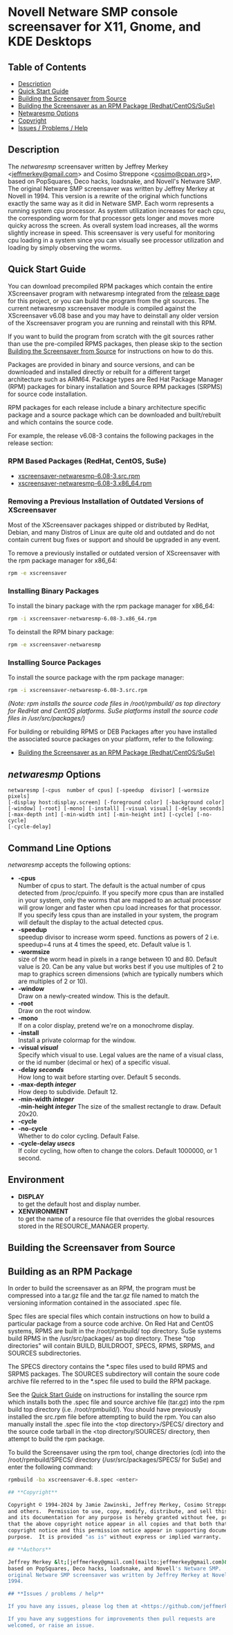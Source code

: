 # Novell Netware SMP console screensaver for X11, Gnome, and KDE Desktops

## Table of Contents <!-- omit in toc -->
- [Description](#description)
- [Quick Start Guide](#quick-start-guide)
- [Building the Screensaver from Source](#building-the-screensaver-from-source)
- [Building the Screensaver as an RPM Package (Redhat/CentOS/SuSe)](#building-as-an-rpm-package)
- [Netwaresmp Options](#netwaresmp-options)
- [Copyright](#copyright)
- [Issues / Problems / Help](#issues--problems--help)

## Description

The _netwaresmp_ screensaver written by Jeffrey Merkey &lt;jeffmerkey@gmail.com&gt; and Cosimo Streppone &lt;cosimo@cpan.org&gt;, based on PopSquares, Deco hacks, loadsnake, and Novell's Netware SMP.  The original Netware SMP screensaver was written by Jeffrey Merkey at Novell in 1994.  This version is a rewrite of the original which functions exactly the same way as it did in Netware SMP.  Each worm represents a running system cpu processor.  As system utilization increases for each cpu, the corresponding worm for that processor gets longer and moves more quicky across the screen.  As overall system load increases, all the worms slightly increase in speed.  This screensaver is very useful for monitoring cpu loading in a system since you can visually see processor utilization and loading by simply observing the worms. 

## Quick Start Guide

You can download precompiled RPM packages which contain the entire XScreensaver program with netwaresmp integrated from
the [release page](https://github.com/jeffmerkey/netware-xscreensaver/releases) for this project, or you can build the 
program from the git sources.  The current netwaresmp xscreensaver module is compiled against the XScreensaver v6.08 base 
and you may have to deinstall any older version of the Xscreensaver program you are running and reinstall with this RPM.  

If you want to build the program from scratch with the git sources rather than use the pre-compiled RPMS packages, then please skip to the section [Building the Screensaver from Source](#building-the-screensaver-from-source) for instructions on how to do this. 
 
Packages are provided in binary and source versions, and can be downloaded and 
installed directly or rebuilt for a different target architecture such as ARM64. Package types are Red Hat Package Manager (RPM) packages for binary installation and Source RPM packages (SRPMS) for source code installation.  

RPM packages for each release include a binary architecture specific package
and a source package which can be downloaded and built/rebuilt and which contains the source code.

For example, the release v6.08-3 contains the following packages in the release section:

### **RPM Based Packages (RedHat, CentOS, SuSe)**

- [xscreensaver-netwaresmp-6.08-3.src.rpm](https://github.com/jeffmerkey/netware-xscreensaver/releases/download/v6.08-3/xscreensaver-netwaresmp-6.08-3.src.rpm)
- [xscreensaver-netwaresmp-6.08-3.x86_64.rpm](https://github.com/jeffmerkey/netware-xscreensaver/releases/download/v6.08-3/xscreensaver-netwaresmp-6.08-3.x86_64.rpm)

### **Removing a Previous Installation of Outdated Versions of XScreensaver**

Most of the XScreensaver packages shipped or distributed by RedHat, Debian, and many Distros of Linux are quite old
and outdated and do not contain current bug fixes or support and should be upgraded in any event.  

To remove a previously installed or outdated version of XScreensaver with the rpm package manager for x86_64:
```sh
rpm -e xscreensaver
```

### **Installing Binary Packages**

To install the binary package with the rpm package manager for x86_64:
```sh
rpm -i xscreensaver-netwaresmp-6.08-3.x86_64.rpm
```

To deinstall the RPM binary package:
```sh
rpm -e xscreensaver-netwaresmp
```

### **Installing Source Packages**

To install the source package with the rpm package manager:
```sh
rpm -i xscreensaver-netwaresmp-6.08-3.src.rpm
```
*(Note: rpm installs the source code files in /root/rpmbuild/ as top directory for RedHat and CentOS
platforms.  SuSe platforms install the source code files in /usr/src/packages/)*

For building or rebuilding RPMS or DEB Packages after you have installed the associated source packages on your platform, refer to the following:

- [Building the Screensaver as an RPM Package (Redhat/CentOS/SuSe)](#building-as-an-rpm-package)

## **_netwaresmp_ Options**

```
netwaresmp [-cpus  number of cpus] [-speedup  divisor] [-wormsize  pixels] 
[-display host:display.screen] [-foreground color] [-background color] 
[-window] [-root] [-mono] [-install] [-visual visual] [-delay seconds] 
[-max-depth int] [-min-width int] [-min-height int] [-cycle] [-no-cycle] 
[-cycle-delay]
```

## **Command Line Options**

_netwaresmp_ accepts the following options:

* **-cpus**  
  Number of cpus to start.  The default is the actual number of cpus detected from /proc/cpuinfo.  If you specify more cpus than are installed in your system, only the worms that are mapped to an actual processor will grow longer and faster when cpu load increases for that processor.  If you specify less cpus than are installed in your system, the program will default the display to the actual detected cpus.  
* **-speedup**  
  speedup divisor to increase worm speed.  functions as powers of 2 i.e. speedup=4 runs at 4 times the speed, etc.  Default value is 1.
* **-wormsize**  
  size of the worm head in pixels in a range between 10 and 80.  Default value is 20.  Can be any value but works best if you use multiples of 2 to map to graphics screen dimensions (which are typically numbers which are multiples of 2 or 10).
* **-window**  
  Draw on a newly-created window.  This is the default.
* **-root**  
  Draw on the root window.
* **-mono**  
  If on a color display, pretend we're on a monochrome display.
* **-install**  
  Install a private colormap for the window.
* **-visual _visual_**  
  Specify which visual to use.  Legal values are the name of a visual class,
  or the id number (decimal or hex) of a specific visual.
* **-delay _seconds_**  
  How long to wait before starting over.  Default 5 seconds.
* **-max-depth _integer_**  
  How deep to subdivide.  Default 12.
* **-min-width _integer_**  
  **-min-height _integer_**
  The size of the smallest rectangle to draw.  Default 20x20.
* **-cycle**  
* **-no-cycle**  
  Whether to do color cycling.  Default False.
* **-cycle-delay _usecs_**  
  If color cycling, how often to change the colors.  Default 1000000,
  or 1 second.

## **Environment**

* **DISPLAY**  
  to get the default host and display number.
* **XENVIRONMENT**  
  to get the name of a resource file that overrides the global resources
  stored in the RESOURCE_MANAGER property.

## **Building the Screensaver from Source**


## **Building as an RPM Package**

In order to build the screensaver as an RPM, the program must be compressed into a tar.gz
file and the tar.gz file named to match the versioning information contained in the 
associated .spec file.  

Spec files are special files which contain instructions on how to build a particular package
from a source code archive.  On Red Hat and CentOS systems, RPMS are built in the /root/rpmbuild/
 top directory.  SuSe systems build RPMS in the /usr/src/packages/ as top directory.  These 
"top directories" will contain BUILD, BUILDROOT, SPECS, RPMS, SRPMS, and SOURCES subdirectories.  

The SPECS directory contains the \*.spec files used to build RPMS and SRPMS packages.  The SOURCES subdirectory will contain the soure code archive file referred to in the \*.spec file used to build the 
RPM package.

See the [Quick Start Guide](#quick-start-guide) on instructions for installing the 
source rpm which installs both the .spec file and source archive file (tar.gz) into 
the rpm build top directory (i.e. /root/rpmbuild/).  You should have previously 
installed the src.rpm file before attempting to build the rpm.  You can also 
manually install the .spec file into the \<top directory\>/SPECS/ directory and 
the source code tarball in the \<top directory\/SOURCES/ directory, then attempt 
to build the rpm package.

To build the Screensaver using the rpm tool, change directories (cd) into the /root/rpmbuild/SPECS/ directory (/usr/src/packages/SPECS/ for SuSe) and enter the following command:

```sh
rpmbuild -ba xscreensaver-6.8.spec <enter>

## **Copyright**

Copyright © 1994-2024 by Jamie Zawinski, Jeffrey Merkey, Cosimo Streppone, 
and others.  Permission to use, copy, modify, distribute, and sell this software
and its documentation for any purpose is hereby granted without fee, provided 
that the above copyright notice appear in all copies and that both that 
copyright notice and this permission notice appear in supporting documentation. No representations are made about the suitability of this software for any 
purpose.  It is provided "as is" without express or implied warranty.

## **Authors**

Jeffrey Merkey &lt;[jeffmerkey@gmail.com](mailto:jeffmerkey@gmail.com)&gt; and Cosimo Streppone &lt;cosimo@cpan.org&gt;, 
based on PopSquares, Deco hacks, loadsnake, and Novell's Netware SMP.  The 
original Netware SMP screensaver was written by Jeffrey Merkey at Novell in
1994.  

## **Issues / problems / help**

If you have any issues, please log them at <https://github.com/jeffmerkey/netware-screensaver-linux/issues>

If you have any suggestions for improvements then pull requests are
welcomed, or raise an issue.
```
